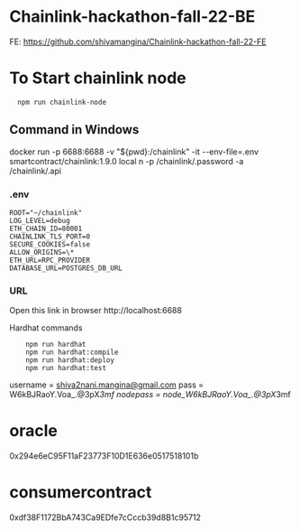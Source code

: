 # Chainlink-hackathon-fall-22-BE

FE: https://github.com/shivamangina/Chainlink-hackathon-fall-22-FE

# To Start chainlink node

```
  npm run chainlink-node

```

## Command in Windows

docker run -p 6688:6688 -v "${pwd}:/chainlink" -it --env-file=.env smartcontract/chainlink:1.9.0 local n -p /chainlink/.password -a /chainlink/.api

### .env

```
ROOT="~/chainlink"
LOG_LEVEL=debug
ETH_CHAIN_ID=80001
CHAINLINK_TLS_PORT=0
SECURE_COOKIES=false
ALLOW_ORIGINS=\*
ETH_URL=RPC_PROVIDER
DATABASE_URL=POSTGRES_DB_URL

```

### URL

Open this link in browser http://localhost:6688

Hardhat commands

```shell
    npm run hardhat
    npm run hardhat:compile
    npm run hardhat:deploy
    npm run hardhat:test
```


username = shiva2nani.mangina@gmail.com
pass = W6kBJRaoY.Voa_.@3pX*3mf
nodepass = node_W6kBJRaoY.Voa_.@3pX*3mf

# oracle
0x294e6eC95F11aF23773F10D1E636e0517518101b

# consumercontract
0xdf38F1172BbA743Ca9EDfe7cCccb39d8B1c95712